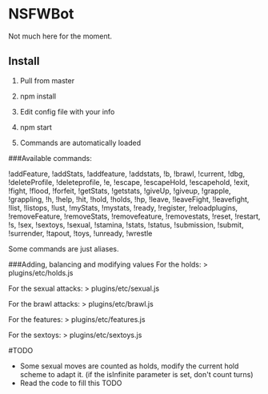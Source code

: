 # NSFWBot

Not much here for the moment.

## Install
1) Pull from master

2) npm install

3) Edit config file with your info

4) npm start

5) Commands are automatically loaded


###Available commands:

!addFeature, !addStats, !addfeature, !addstats, !b, !brawl, !current, !dbg, !deleteProfile, !deleteprofile, !e, !escape, !escapeHold, !escapehold, !exit, !fight, !flood, !forfeit, !getStats, !getstats, !giveUp, !giveup, !grapple, !grappling, !h, !help, !hit, !hold, !holds, !hp, !leave, !leaveFight, !leavefight, !list, !listops, !lust, !myStats, !mystats, !ready, !register, !reloadplugins, !removeFeature, !removeStats, !removefeature, !removestats, !reset, !restart, !s, !sex, !sextoys, !sexual, !stamina, !stats, !status, !submission, !submit, !surrender, !tapout, !toys, !unready, !wrestle

Some commands are just aliases.


###Adding, balancing and modifying values
For the holds: > plugins/etc/holds.js

For the sexual attacks: > plugins/etc/sexual.js

For the brawl attacks: > plugins/etc/brawl.js

For the features: > plugins/etc/features.js

For the sextoys: > plugins/etc/sextoys.js



#TODO

- Some sexual moves are counted as holds, modify the current hold scheme to adapt it. (if the isInfinite parameter is set, don't count turns)
- Read the code to fill this TODO


